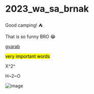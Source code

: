 # 2023_wa_sa_brnak
Good camping! :tent:

That is so funny BRO :joy:

[gyarab]([https://link-url-here.org](https://www.gyarab.cz/))

<mark>very important words</mark>

X^2^

H~2~O

![image](files://C:\Users\Public\Pictures/WhiteBG_wide.png)

